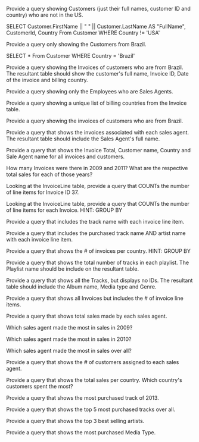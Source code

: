 
Provide a query showing Customers (just their full names, customer ID and country) who are not in the US.

SELECT Customer.FirstName || " " || Customer.LastName AS "FullName", CustomerId, Country From Customer
WHERE Country != 'USA'

Provide a query only showing the Customers from Brazil.

SELECT * From Customer
WHERE Country = 'Brazil'


Provide a query showing the Invoices of customers who are from Brazil. The resultant table should show the customer's full name, Invoice ID, Date of the invoice and billing country.

Provide a query showing only the Employees who are Sales Agents.

Provide a query showing a unique list of billing countries from the Invoice table.

Provide a query showing the invoices of customers who are from Brazil.

Provide a query that shows the invoices associated with each sales agent. The resultant table should include the Sales Agent's full name.

Provide a query that shows the Invoice Total, Customer name, Country and Sale Agent name for all invoices and customers.

How many Invoices were there in 2009 and 2011? What are the respective total sales for each of those years?

Looking at the InvoiceLine table, provide a query that COUNTs the number of line items for Invoice ID 37.

Looking at the InvoiceLine table, provide a query that COUNTs the number of line items for each Invoice. HINT: GROUP BY

Provide a query that includes the track name with each invoice line item.

Provide a query that includes the purchased track name AND artist name with each invoice line item.

Provide a query that shows the # of invoices per country. HINT: GROUP BY

Provide a query that shows the total number of tracks in each playlist. The Playlist name should be include on the resultant table.

Provide a query that shows all the Tracks, but displays no IDs. The resultant table should include the Album name, Media type and Genre.

Provide a query that shows all Invoices but includes the # of invoice line items.

Provide a query that shows total sales made by each sales agent.

Which sales agent made the most in sales in 2009?

Which sales agent made the most in sales in 2010?

Which sales agent made the most in sales over all?

Provide a query that shows the # of customers assigned to each sales agent.

Provide a query that shows the total sales per country. Which country's customers spent the most?

Provide a query that shows the most purchased track of 2013.

Provide a query that shows the top 5 most purchased tracks over all.

Provide a query that shows the top 3 best selling artists.

Provide a query that shows the most purchased Media Type.
